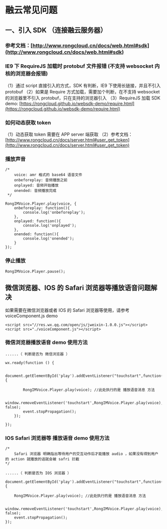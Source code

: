 # 融云常见问题

## 一、引入 SDK （连接融云服务器）

### 参考文档：[http://www.rongcloud.cn/docs/web.html#sdk](http://www.rongcloud.cn/docs/web.html#sdk)

### IE9 下 RequireJS 加载时 protobuf 文件报错 (不支持 websocket 内核的浏览器会报错)
（1）通过 script 直接引入的方式，SDK 有判断，IE9 下使用长链接，并且不引入 protobuf
（2）如果是 Require 方式加载，需要加个判断，在不支持 websocket 的浏览器里不引入 protobuf，只在支持的浏览器引入
（3）RequireJS 加载 SDK demo: [https://rongcloud.github.io/websdk-demo/require.html](https://rongcloud.github.io/websdk-demo/require.html)


###  如何动态获取 token
（1）动态获取 token 需要在 APP server 端获取
（2）参考文档：[http://www.rongcloud.cn/docs/server.html#user_get_token](http://www.rongcloud.cn/docs/server.html#user_get_token)

### 播放声音

```
/* 
	voice: amr 格式的 base64 语音文件
 	onbeforeplay: 音频播放之前
 	onplayed: 音频开始播放
 	onended: 音频播放完成
 */

RongIMVoice.Player.play(voice, {
    onbeforeplay: function(){
        console.log('onbeforeplay');
    },
    onplayed: function(){
        console.log('onplayed');
    },
    onended: function(){
        console.log('onended');
    }
});

```

### 停止播放

```
RongIMVoice.Player.pause();
```

## 微信浏览器、IOS 的 Safari 浏览器等播放语音问题解决

如果需要在微信浏览器或者 IOS 的 Safari 浏览器等使用，请参考 voiceComponent.js demo

```
<script src="//res.wx.qq.com/open/js/jweixin-1.0.0.js"></script>
<script src="./voiceComponent.js"></script>
```

### 微信浏览器播放语音 demo 使用方法

```
......（ 判断是否为 微信浏览器 ）

wx.ready(function () {

   document.getElementById('play').addEventListener("touchstart",function(event){

	    RongIMVoice.Player.play(voice); //此处执行的是 播放语音消息 方法

	    window.removeEventListener('touchstart',RongIMVoice.Player.play(voice), false);
	    event.stopPropagation(); 
	});

});
```

### IOS Safari 浏览器等 播放语音 demo 使用方法

```
/*
	Safari 浏览器 明确指出等待用户的交互动作后才能播放 audio ，如果没有得到用户的 action 就播放的话就会被 safri 拦截
*/

......（ 判断是否为 IOS 浏览器 ）

document.getElementById('play').addEventListener("touchstart",function(event){

    RongIMVoice.Player.play(voice); //此处执行的是 播放语音消息 方法

    window.removeEventListener('touchstart',RongIMVoice.Player.play(voice), false);
    event.stopPropagation(); 
});
```
